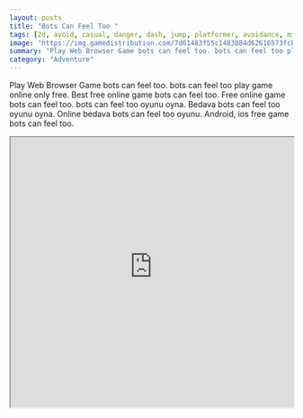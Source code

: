```yaml
---
layout: posts
title: "Bots Can Feel Too "
tags: [2d, avoid, casual, danger, dash, jump, platformer, avoidance, minimal, free, online, games, oyna, game, free, games, play, play, games]
image: "https://img.gamedistribution.com/7d61483f55c1483b84d62616573fcb54-512x384.jpeg"
summary: "Play Web Browser Game bots can feel too. bots can feel too play game online only free. Best free online game bots can feel too. Free online game bots can feel too. bots can feel too oyunu oyna. Bedava bots can feel too oyunu oyna. Online bedava bots can feel too oyunu. Android, ios free game bots can feel too."
category: "Adventure"
---
```


Play Web Browser Game bots can feel too. bots can feel too play game online only free. Best free online game bots can feel too. Free online game bots can feel too. bots can feel too oyunu oyna. Bedava bots can feel too oyunu oyna. Online bedava bots can feel too oyunu. Android, ios free game bots can feel too.

<iframe width="100%" height="480px;" src="https://html5.gamedistribution.com/7d61483f55c1483b84d62616573fcb54/"></iframe>